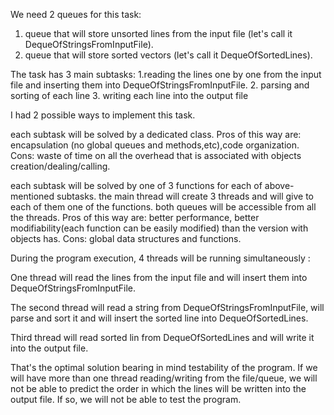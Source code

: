 
We need 2 queues for this task:
1. queue that will store unsorted lines from the input file (let's call it DequeOfStringsFromInputFile).
2. queue that will store sorted vectors (let's call it DequeOfSortedLines).

The task has 3 main subtasks:
1.reading the lines one by one from the input file and inserting them into DequeOfStringsFromInputFile.
2. parsing and sorting of each line
3. writing each line into the output file

I had 2 possible ways to implement this task.

each subtask will be solved by a dedicated class. Pros of this way are: encapsulation (no global queues
and methods,etc),code organization. Cons: waste of time on all the overhead that is associated with
objects creation/dealing/calling.

each subtask will be solved by one of 3 functions for each of above-mentioned subtasks.
the main thread will create 3 threads and will give to each of them one of the functions.
both queues will be accessible from all the threads.
Pros of this way are: better performance, better modifiability(each function can be easily modified) than
the version with objects has.
Cons: global data structures and functions.

During the program execution, 4 threads will be running simultaneously :

One thread will read the lines from the input file and will insert them into DequeOfStringsFromInputFile.

The second thread will read a string from DequeOfStringsFromInputFile, will parse and sort it and will
insert the sorted line into DequeOfSortedLines.

Third thread will read sorted lin from DequeOfSortedLines and will write it into the output file.

That's the optimal solution bearing in mind testability of the program. If we will have more than one
thread reading/writing from the file/queue, we will not be able to predict the order in which the lines
will be written into the output file. If so, we will not be able to test the program.

